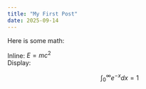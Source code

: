 ```yaml
---
title: "My First Post"
date: 2025-09-14
---
```


Here is some math:

Inline: $E=mc^2$  
Display:

$$
\int_0^\infty e^{-x} dx = 1
$$


